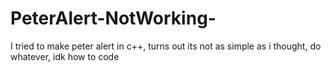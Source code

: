 # PeterAlert-NotWorking-
I tried to make peter alert in c++, turns out its not as simple as i thought, do whatever, idk how to code

